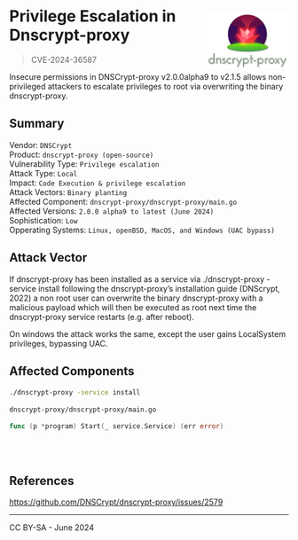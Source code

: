 <img style="float: right; height: 100px; padding-top: 50px" src="../images/dnscrypt-proxy-logo.png">

# Privilege Escalation in Dnscrypt-proxy
> CVE-2024-36587


Insecure permissions in DNSCrypt-proxy v2.0.0alpha9 to v2.1.5 allows non-privileged attackers to escalate privileges to root via overwriting the binary dnscrypt-proxy.

## Summary

Vendor: `DNSCrypt` </br>
Product: `dnscrypt-proxy (open-source)` </br>
Vulnerability Type: `Privilege escalation` </br>
Attack Type: `Local` </br>
Impact: `Code Execution & privilege escalation` </br>
Attack Vectors: `Binary planting` </br>
Affected Component: `dnscrypt-proxy/dnscrypt-proxy/main.go` </br>
Affected Versions: `2.0.0 alpha9 to latest (June 2024)` </br>
Sophistication: `Low` </br>
Opperating Systems: `Linux, openBSD, MacOS, and Windows (UAC bypass)` </br>

## Attack Vector

If dnscrypt-proxy has been installed as a service via ./dnscrypt-proxy -service install following the dnscrypt-proxy’s installation guide (DNScrypt, 2022) a non root user can overwrite the binary dnscrypt-proxy with a malicious payload which will then be executed as root next time the dnscrypt-proxy service restarts (e.g. after reboot).

On windows the attack works the same, except the user gains LocalSystem privileges, bypassing UAC.

## Affected Components
```sh
./dnscrypt-proxy -service install
```
```
dnscrypt-proxy/dnscrypt-proxy/main.go
```
```go
func (p *program) Start(_ service.Service) (err error)
```

</br>
</br>

## References
https://github.com/DNSCrypt/dnscrypt-proxy/issues/2579

---

CC BY-SA - June 2024